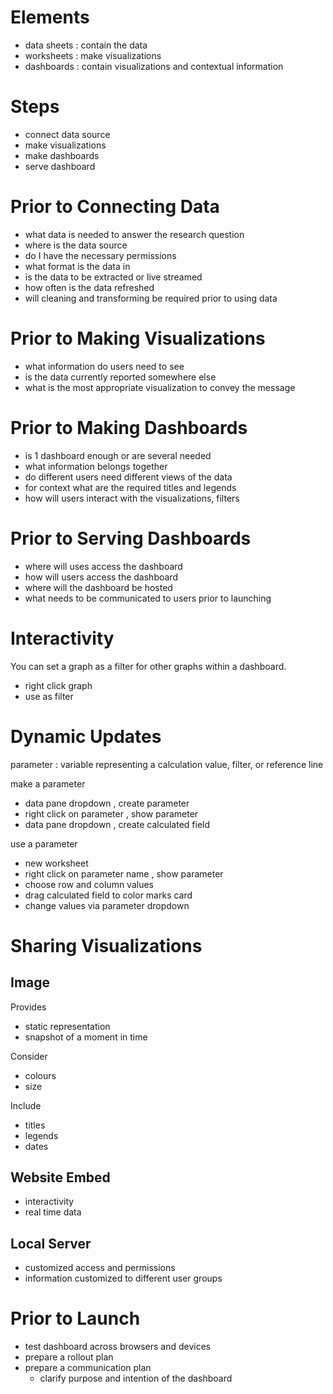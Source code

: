 # Elements

- data sheets : contain the data
- worksheets : make visualizations
- dashboards : contain visualizations and contextual information
# Steps

- connect data source
- make visualizations
- make dashboards
- serve dashboard

# Prior to Connecting Data

- what data is needed to answer the research question
- where is the data source
- do I have the necessary permissions
- what format is the data in
- is the data to be extracted or live streamed
- how often is the data refreshed
- will cleaning and transforming be required prior to using data

# Prior to Making Visualizations

- what information do users need to see
- is the data currently reported somewhere else
- what is the most appropriate visualization to convey the message

# Prior to Making Dashboards

- is 1 dashboard enough or are several needed
- what information belongs together
- do different users need different views of the data
- for context what are the required titles and legends
- how will users interact with the visualizations, filters

# Prior to Serving Dashboards

- where will uses access the dashboard
- how will users access the dashboard
- where will the dashboard be hosted
- what needs to be communicated to users prior to launching

# Interactivity

You can set a graph as a filter for other graphs within a dashboard.
- right click graph
- use as filter

# Dynamic Updates

parameter : variable representing a calculation value, filter, or reference line

make a parameter
- data pane dropdown , create parameter
- right click on parameter , show parameter
- data pane dropdown , create calculated field

use a parameter
- new worksheet
- right click on parameter name , show parameter
- choose row and column values
- drag calculated field to color marks card
- change values via parameter dropdown

# Sharing Visualizations

## Image

Provides
- static representation
- snapshot of a moment in time

Consider
- colours
- size

Include
- titles
- legends
- dates
## Website Embed

- interactivity
- real time data
## Local Server

- customized access and permissions
- information customized to different user groups

# Prior to Launch

- test dashboard across browsers and devices
- prepare a rollout plan
- prepare a communication plan
	- clarify purpose and intention of the dashboard

